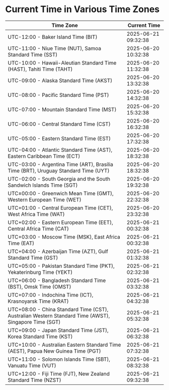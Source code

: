 # Current Time in Various Time Zones

| Time Zone | Current Time |
|-----------|--------------|
| UTC-12:00 - Baker Island Time (BIT) | 2025-06-21 09:32:38 |
| UTC-11:00 - Niue Time (NUT), Samoa Standard Time (SST) | 2025-06-20 10:32:38 |
| UTC-10:00 - Hawaii-Aleutian Standard Time (HAST), Tahiti Time (TAHT) | 2025-06-20 11:32:38 |
| UTC-09:00 - Alaska Standard Time (AKST) | 2025-06-20 13:32:38 |
| UTC-08:00 - Pacific Standard Time (PST) | 2025-06-20 14:32:38 |
| UTC-07:00 - Mountain Standard Time (MST) | 2025-06-20 15:32:38 |
| UTC-06:00 - Central Standard Time (CST) | 2025-06-20 16:32:38 |
| UTC-05:00 - Eastern Standard Time (EST) | 2025-06-20 17:32:38 |
| UTC-04:00 - Atlantic Standard Time (AST), Eastern Caribbean Time (ECT) | 2025-06-20 18:32:38 |
| UTC-03:00 - Argentina Time (ART), Brasília Time (BRT), Uruguay Standard Time (UYT) | 2025-06-20 18:32:38 |
| UTC-02:00 - South Georgia and the South Sandwich Islands Time (SGT) | 2025-06-20 19:32:38 |
| UTC±00:00 - Greenwich Mean Time (GMT), Western European Time (WET) | 2025-06-20 22:32:38 |
| UTC+01:00 - Central European Time (CET), West Africa Time (WAT) | 2025-06-20 23:32:38 |
| UTC+02:00 - Eastern European Time (EET), Central Africa Time (CAT) | 2025-06-21 00:32:38 |
| UTC+03:00 - Moscow Time (MSK), East Africa Time (EAT) | 2025-06-21 00:32:38 |
| UTC+04:00 - Azerbaijan Time (AZT), Gulf Standard Time (GST) | 2025-06-21 01:32:38 |
| UTC+05:00 - Pakistan Standard Time (PKT), Yekaterinburg Time (YEKT) | 2025-06-21 02:32:38 |
| UTC+06:00 - Bangladesh Standard Time (BST), Omsk Time (OMST) | 2025-06-21 03:32:38 |
| UTC+07:00 - Indochina Time (ICT), Krasnoyarsk Time (KRAT) | 2025-06-21 04:32:38 |
| UTC+08:00 - China Standard Time (CST), Australian Western Standard Time (AWST), Singapore Time (SGT) | 2025-06-21 05:32:38 |
| UTC+09:00 - Japan Standard Time (JST), Korea Standard Time (KST) | 2025-06-21 06:32:38 |
| UTC+10:00 - Australian Eastern Standard Time (AEST), Papua New Guinea Time (PGT) | 2025-06-21 07:32:38 |
| UTC+11:00 - Solomon Islands Time (SBT), Vanuatu Time (VUT) | 2025-06-21 08:32:38 |
| UTC+12:00 - Fiji Time (FJT), New Zealand Standard Time (NZST) | 2025-06-21 09:32:38 |
